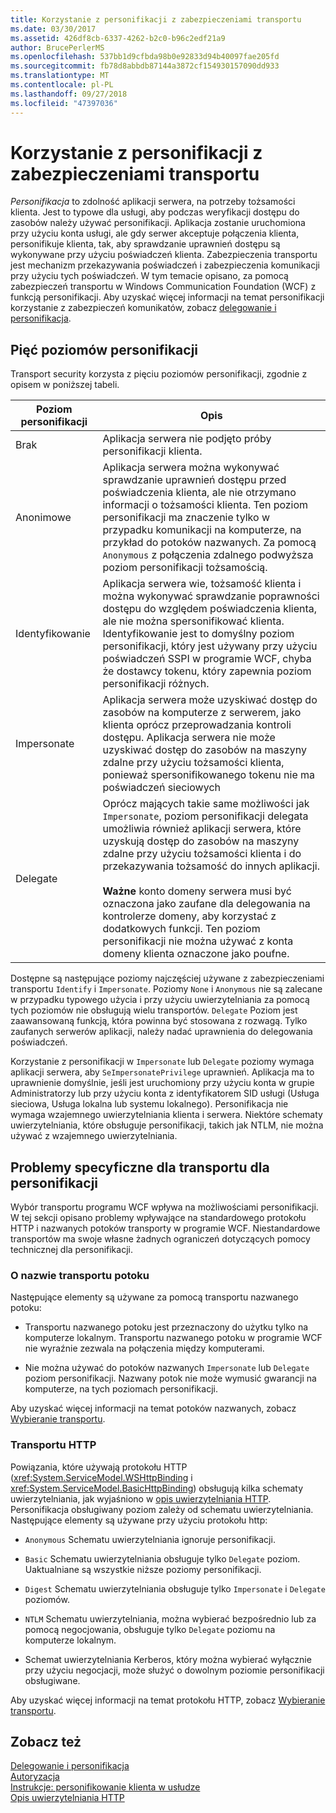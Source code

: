 ```yaml
---
title: Korzystanie z personifikacji z zabezpieczeniami transportu
ms.date: 03/30/2017
ms.assetid: 426df8cb-6337-4262-b2c0-b96c2edf21a9
author: BrucePerlerMS
ms.openlocfilehash: 537bb1d9cfbda98b0e92833d94b40097fae205fd
ms.sourcegitcommit: fb78d8abbdb87144a3872cf154930157090dd933
ms.translationtype: MT
ms.contentlocale: pl-PL
ms.lasthandoff: 09/27/2018
ms.locfileid: "47397036"
---
```

# <a name="using-impersonation-with-transport-security"></a>Korzystanie z personifikacji z zabezpieczeniami transportu
*Personifikacja* to zdolność aplikacji serwera, na potrzeby tożsamości klienta. Jest to typowe dla usługi, aby podczas weryfikacji dostępu do zasobów należy używać personifikacji. Aplikacja zostanie uruchomiona przy użyciu konta usługi, ale gdy serwer akceptuje połączenia klienta, personifikuje klienta, tak, aby sprawdzanie uprawnień dostępu są wykonywane przy użyciu poświadczeń klienta. Zabezpieczenia transportu jest mechanizm przekazywania poświadczeń i zabezpieczenia komunikacji przy użyciu tych poświadczeń. W tym temacie opisano, za pomocą zabezpieczeń transportu w Windows Communication Foundation (WCF) z funkcją personifikacji. Aby uzyskać więcej informacji na temat personifikacji korzystanie z zabezpieczeń komunikatów, zobacz [delegowanie i personifikacja](../../../../docs/framework/wcf/feature-details/delegation-and-impersonation-with-wcf.md).  
  
## <a name="five-impersonation-levels"></a>Pięć poziomów personifikacji  
 Transport security korzysta z pięciu poziomów personifikacji, zgodnie z opisem w poniższej tabeli.  
  
|Poziom personifikacji|Opis|  
|-------------------------|-----------------|  
|Brak|Aplikacja serwera nie podjęto próby personifikacji klienta.|  
|Anonimowe|Aplikacja serwera można wykonywać sprawdzanie uprawnień dostępu przed poświadczenia klienta, ale nie otrzymano informacji o tożsamości klienta. Ten poziom personifikacji ma znaczenie tylko w przypadku komunikacji na komputerze, na przykład do potoków nazwanych. Za pomocą `Anonymous` z połączenia zdalnego podwyższa poziom personifikacji tożsamością.|  
|Identyfikowanie|Aplikacja serwera wie, tożsamość klienta i można wykonywać sprawdzanie poprawności dostępu do względem poświadczenia klienta, ale nie można spersonifikować klienta. Identyfikowanie jest to domyślny poziom personifikacji, który jest używany przy użyciu poświadczeń SSPI w programie WCF, chyba że dostawcy tokenu, który zapewnia poziom personifikacji różnych.|  
|Impersonate|Aplikacja serwera może uzyskiwać dostęp do zasobów na komputerze z serwerem, jako klienta oprócz przeprowadzania kontroli dostępu. Aplikacja serwera nie może uzyskiwać dostęp do zasobów na maszyny zdalne przy użyciu tożsamości klienta, ponieważ spersonifikowanego tokenu nie ma poświadczeń sieciowych|  
|Delegate|Oprócz mających takie same możliwości jak `Impersonate`, poziom personifikacji delegata umożliwia również aplikacji serwera, które uzyskują dostęp do zasobów na maszyny zdalne przy użyciu tożsamości klienta i do przekazywania tożsamość do innych aplikacji.<br /><br /> **Ważne** konto domeny serwera musi być oznaczona jako zaufane dla delegowania na kontrolerze domeny, aby korzystać z dodatkowych funkcji. Ten poziom personifikacji nie można używać z konta domeny klienta oznaczone jako poufne.|  
  
 Dostępne są następujące poziomy najczęściej używane z zabezpieczeniami transportu `Identify` i `Impersonate`. Poziomy `None` i `Anonymous` nie są zalecane w przypadku typowego użycia i przy użyciu uwierzytelniania za pomocą tych poziomów nie obsługują wielu transportów. `Delegate` Poziom jest zaawansowaną funkcją, która powinna być stosowana z rozwagą. Tylko zaufanych serwerów aplikacji, należy nadać uprawnienia do delegowania poświadczeń.  
  
 Korzystanie z personifikacji w `Impersonate` lub `Delegate` poziomy wymaga aplikacji serwera, aby `SeImpersonatePrivilege` uprawnień. Aplikacja ma to uprawnienie domyślnie, jeśli jest uruchomiony przy użyciu konta w grupie Administratorzy lub przy użyciu konta z identyfikatorem SID usługi (Usługa sieciowa, Usługa lokalna lub systemu lokalnego). Personifikacja nie wymaga wzajemnego uwierzytelniania klienta i serwera. Niektóre schematy uwierzytelniania, które obsługuje personifikacji, takich jak NTLM, nie można używać z wzajemnego uwierzytelniania.  
  
## <a name="transport-specific-issues-with-impersonation"></a>Problemy specyficzne dla transportu dla personifikacji  
 Wybór transportu programu WCF wpływa na możliwościami personifikacji. W tej sekcji opisano problemy wpływające na standardowego protokołu HTTP i nazwanych potoków transporty w programie WCF. Niestandardowe transportów ma swoje własne żadnych ograniczeń dotyczących pomocy technicznej dla personifikacji.  
  
### <a name="named-pipe-transport"></a>O nazwie transportu potoku  
 Następujące elementy są używane za pomocą transportu nazwanego potoku:  
  
-   Transportu nazwanego potoku jest przeznaczony do użytku tylko na komputerze lokalnym. Transportu nazwanego potoku w programie WCF nie wyraźnie zezwala na połączenia między komputerami.  
  
-   Nie można używać do potoków nazwanych `Impersonate` lub `Delegate` poziom personifikacji. Nazwany potok nie może wymusić gwarancji na komputerze, na tych poziomach personifikacji.  
  
 Aby uzyskać więcej informacji na temat potoków nazwanych, zobacz [Wybieranie transportu](../../../../docs/framework/wcf/feature-details/choosing-a-transport.md).  
  
### <a name="http-transport"></a>Transportu HTTP  
 Powiązania, które używają protokołu HTTP (<xref:System.ServiceModel.WSHttpBinding> i <xref:System.ServiceModel.BasicHttpBinding>) obsługują kilka schematy uwierzytelniania, jak wyjaśniono w [opis uwierzytelniania HTTP](../../../../docs/framework/wcf/feature-details/understanding-http-authentication.md). Personifikacja obsługiwany poziom zależy od schematu uwierzytelniania. Następujące elementy są używane przy użyciu protokołu http:  
  
-   `Anonymous` Schematu uwierzytelniania ignoruje personifikacji.  
  
-   `Basic` Schematu uwierzytelniania obsługuje tylko `Delegate` poziom. Uaktualniane są wszystkie niższe poziomy personifikacji.  
  
-   `Digest` Schematu uwierzytelniania obsługuje tylko `Impersonate` i `Delegate` poziomów.  
  
-   `NTLM` Schematu uwierzytelniania, można wybierać bezpośrednio lub za pomocą negocjowania, obsługuje tylko `Delegate` poziomu na komputerze lokalnym.  
  
-   Schemat uwierzytelniania Kerberos, który można wybierać wyłącznie przy użyciu negocjacji, może służyć o dowolnym poziomie personifikacji obsługiwane.  
  
 Aby uzyskać więcej informacji na temat protokołu HTTP, zobacz [Wybieranie transportu](../../../../docs/framework/wcf/feature-details/choosing-a-transport.md).  
  
## <a name="see-also"></a>Zobacz też  
 [Delegowanie i personifikacja](../../../../docs/framework/wcf/feature-details/delegation-and-impersonation-with-wcf.md)  
 [Autoryzacja](../../../../docs/framework/wcf/feature-details/authorization-in-wcf.md)  
 [Instrukcje: personifikowanie klienta w usłudze](../../../../docs/framework/wcf/how-to-impersonate-a-client-on-a-service.md)  
 [Opis uwierzytelniania HTTP](../../../../docs/framework/wcf/feature-details/understanding-http-authentication.md)

